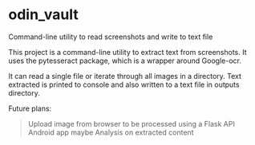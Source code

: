 # odin_vault
Command-line utility to read screenshots and write to text file


This project is a command-line utility to extract text from screenshots. It uses the pytesseract package, which is a wrapper around Google-ocr.

It can read a single file or iterate through all images in a directory. Text extracted is printed to console and also written to a text file in outputs directory.

Future plans:
> Upload image from browser to be processed using a Flask API
> Android app maybe
> Analysis on extracted content
